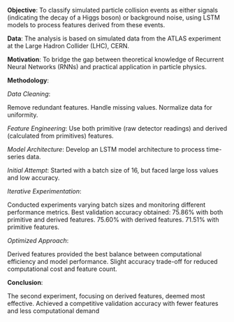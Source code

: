 **Objective**: To classify simulated particle collision events as either signals (indicating the decay of a Higgs boson) or background noise, using LSTM models to process features derived from these events.

**Data**: The analysis is based on simulated data from the ATLAS experiment at the Large Hadron Collider (LHC), CERN.

**Motivation**: To bridge the gap between theoretical knowledge of Recurrent Neural Networks (RNNs) and practical application in particle physics.

**Methodology**:

*Data Cleaning*:

Remove redundant features.
Handle missing values.
Normalize data for uniformity.

*Feature Engineering*: Use both primitive (raw detector readings) and derived (calculated from primitives) features.

*Model Architecture*: Develop an LSTM model architecture to process time-series data.

*Initial Attempt*: Started with a batch size of 16, but faced large loss values and low accuracy.

*Iterative Experimentation*:

Conducted experiments varying batch sizes and monitoring different performance metrics.
Best validation accuracy obtained:
75.86% with both primitive and derived features.
75.60% with derived features.
71.51% with primitive features.

*Optimized Approach*:

Derived features provided the best balance between computational efficiency and model performance.
Slight accuracy trade-off for reduced computational cost and feature count. 

**Conclusion**: 

The second experiment, focusing on derived features, deemed most effective.
Achieved a competitive validation accuracy with fewer features and less computational demand
